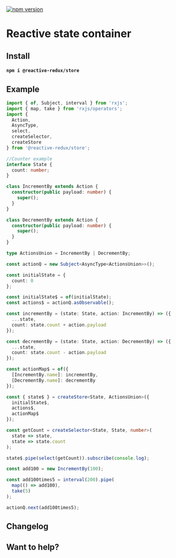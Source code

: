 [![npm version](https://badge.fury.io/js/%40reactive-redux%2Fstore.svg)](https://badge.fury.io/js/%40reactive-redux%2Fstore)

# Reactive state container

## Install

#### `npm i @reactive-redux/store`

## Example

```typescript
import { of, Subject, interval } from 'rxjs';
import { map, take } from 'rxjs/operators';
import {
  Action,
  AsyncType,
  select,
  createSelector,
  createStore
} from '@reactive-redux/store';

//Counter example
interface State {
  count: number;
}

class IncrementBy extends Action {
  constructor(public payload: number) {
    super();
  }
}

class DecrementBy extends Action {
  constructor(public payload: number) {
    super();
  }
}

type ActionsUnion = IncrementBy | DecrementBy;

const actionQ = new Subject<AsyncType<ActionsUnion>>();

const initialState = {
  count: 0
};

const initialState$ = of(initialState);
const actions$ = actionQ.asObservable();

const incrementBy = (state: State, action: IncrementBy) => ({
  ...state,
  count: state.count + action.payload
});

const decrementBy = (state: State, action: DecrementBy) => ({
  ...state,
  count: state.count - action.payload
});

const actionMap$ = of({
  [IncrementBy.name]: incrementBy,
  [DecrementBy.name]: decrementBy
});

const { state$ } = createStore<State, ActionsUnion>({
  initialState$,
  actions$,
  actionMap$
});

const getCount = createSelector<State, State, number>(
  state => state,
  state => state.count
);

state$.pipe(select(getCount)).subscribe(console.log);

const add100 = new IncrementBy(100);

const add100times5 = interval(200).pipe(
  map(() => add100),
  take(5)
);

actionQ.next(add100times5);
```

## Changelog

## Want to help?
